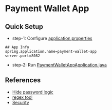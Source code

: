 # Payment Wallet App

## Quick Setup
- step-1:
    Configure [application.properties](src/main/resources/application.properties)
```properties
## App Info
spring.application.name=payment-wallet-app
server.port=8082
```
- step-2: 
    Run [PaymentWalletAppApplication.java](src/main/java/com/sclab/boot/paymentwalletapp/PaymentWalletAppApplication.java)

## References
- [Hide password logic](https://projectlombok.org/features/GetterSetter#:~:text=In%20that%20case%2C%20it%27s%20as,Data%20annotation%20on%20a%20class.)
- [regex tool](https://regexr.com)
- [Security](https://www.javaguides.net/2023/04/spring-security-basic-authentication.html#google_vignette)
